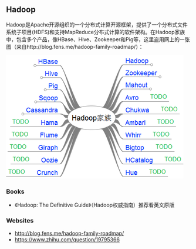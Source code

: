 ## Hadoop

Hadoop是Apache开源组织的一个分布式计算开源框架，提供了一个分布式文件系统子项目(HDFS)和支持MapReduce分布式计算的软件架构。在Hadoop家族中，包含多个产品，像HBase、Hive、Zookeeper和Pig等，这里盗用网上的一张图（来自http://blog.fens.me/hadoop-family-roadmap/）：

![HadoopFamilySmall.png](https://github.com/ChaoZeyi/Hadoop/blob/master/pics/HadoopFamilySmall.png?raw=true)

### Books

- 《Hadoop: The Definitive Guide》（Hadoop权威指南）推荐看英文原版

### Websites

- http://blog.fens.me/hadoop-family-roadmap/
- https://www.zhihu.com/question/19795366


